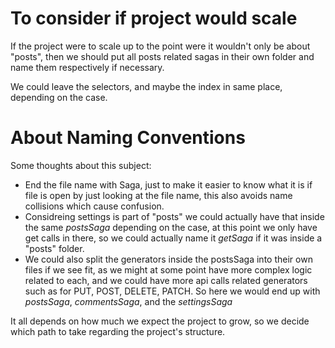 # To consider if project would scale

If the project were to scale up to the point were it wouldn't only be about "posts", then we should put all posts related sagas in their own folder and name them respectively if necessary.

We could leave the selectors, and maybe the index in same place, depending on the case.

# About Naming Conventions

Some thoughts about this subject:
- End the file name with Saga, just to make it easier to know what it is if file is open by just looking at the file name, this also avoids name collisions which cause confusion.
- Considreing settings is part of "posts" we could actually have that inside the same *postsSaga* depending on the case, at this point we only have get calls in there, so we could actually name it *getSaga* if it was inside a "posts" folder.
- We could also split the generators inside the postsSaga into their own files if we see fit, as we might at some point have more complex logic related to each, and we could have more api calls related generators such as for PUT, POST, DELETE, PATCH. So here we would end up with *postsSaga*, *commentsSaga*, and the *settingsSaga*

It all depends on how much we expect the project to grow, so we decide which path to take regarding the project's structure.